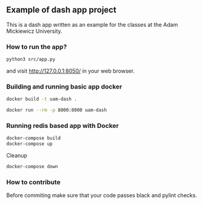 ## Example of dash app project

This is a dash app written as an example for the classes at the Adam Mickiewicz University.

### How to run the app?

```bash
python3 src/app.py
```

and visit http://127.0.0.1:8050/ in your web browser.

### Building and running basic app docker

```bash
docker build -t uam-dash .

docker run --rm -p 8000:8000 uam-dash
```

### Running redis based app with Docker

```bash
docker-compose build
docker-compose up
```

Cleanup

```bash
docker-compose down
```

### How to contribute

Before commiting make sure that your code passes black and pylint checks.
